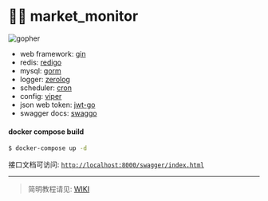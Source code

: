 # :guardsman: market_monitor

![gopher](.app/src/public/gopher.png)

* web framework: [gin](https://github.com/gin-gonic/gin)
* redis: [redigo](https://github.com/gomodule/redigo)
* mysql: [gorm](https://github.com/jinzhu/gorm)
* logger: [zerolog](https://github.com/rs/zerolog)
* scheduler: [cron](https://github.com/robfig/cron)
* config: [viper](https://github.com/spf13/viper)
* json web token: [jwt-go](https://github.com/dgrijalva/jwt-go)
* swagger docs: [swaggo](https://github.com/swaggo/gin-swagger)

#### docker compose build
``` bash
$ docker-compose up -d
```

接口文档可访问: 
[`http://localhost:8000/swagger/index.html`](http://localhost:8000/swagger/index.html)

---

> 简明教程请见: [WIKI](https://github.com/JiangInk/market_monitor/wiki)

